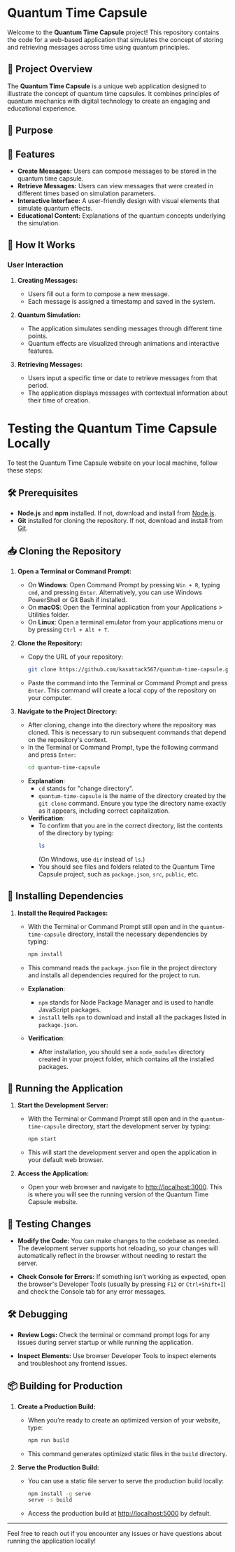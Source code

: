 # Quantum Time Capsule

Welcome to the **Quantum Time Capsule** project! This repository contains the code for a web-based application that simulates the concept of storing and retrieving messages across time using quantum principles.

## 📖 Project Overview

The **Quantum Time Capsule** is a unique web application designed to illustrate the concept of quantum time capsules. It combines principles of quantum mechanics with digital technology to create an engaging and educational experience.

## 🎯 Purpose


## 🌟 Features

- **Create Messages:** Users can compose messages to be stored in the quantum time capsule.
- **Retrieve Messages:** Users can view messages that were created in different times based on simulation parameters.
- **Interactive Interface:** A user-friendly design with visual elements that simulate quantum effects.
- **Educational Content:** Explanations of the quantum concepts underlying the simulation.

## 🔧 How It Works

### User Interaction

1. **Creating Messages:**
   - Users fill out a form to compose a new message.
   - Each message is assigned a timestamp and saved in the system.

2. **Quantum Simulation:**
   - The application simulates sending messages through different time points.
   - Quantum effects are visualized through animations and interactive features.

3. **Retrieving Messages:**
   - Users input a specific time or date to retrieve messages from that period.
   - The application displays messages with contextual information about their time of creation.

# Testing the Quantum Time Capsule Locally

To test the Quantum Time Capsule website on your local machine, follow these steps:

## 🛠️ Prerequisites

- **Node.js** and **npm** installed. If not, download and install from [Node.js](https://nodejs.org/).
- **Git** installed for cloning the repository. If not, download and install from [Git](https://git-scm.com/).

## 📥 Cloning the Repository

1. **Open a Terminal or Command Prompt:**
   - On **Windows**: Open Command Prompt by pressing `Win + R`, typing `cmd`, and pressing `Enter`. Alternatively, you can use Windows PowerShell or Git Bash if installed.
   - On **macOS**: Open the Terminal application from your Applications > Utilities folder.
   - On **Linux**: Open a terminal emulator from your applications menu or by pressing `Ctrl + Alt + T`.

2. **Clone the Repository:**
   - Copy the URL of your repository:
     ```bash
     git clone https://github.com/kasattack567/quantum-time-capsule.git
     ```
   - Paste the command into the Terminal or Command Prompt and press `Enter`. This command will create a local copy of the repository on your computer.

3. **Navigate to the Project Directory:**
   - After cloning, change into the directory where the repository was cloned. This is necessary to run subsequent commands that depend on the repository's context.
   - In the Terminal or Command Prompt, type the following command and press `Enter`:
     ```bash
     cd quantum-time-capsule
     ```
   - **Explanation**:
     - `cd` stands for "change directory".
     - `quantum-time-capsule` is the name of the directory created by the `git clone` command. Ensure you type the directory name exactly as it appears, including correct capitalization.
   - **Verification**:
     - To confirm that you are in the correct directory, list the contents of the directory by typing:
       ```bash
       ls
       ```
       (On Windows, use `dir` instead of `ls`.)
     - You should see files and folders related to the Quantum Time Capsule project, such as `package.json`, `src`, `public`, etc.

## 🧩 Installing Dependencies

1. **Install the Required Packages:**
   - With the Terminal or Command Prompt still open and in the `quantum-time-capsule` directory, install the necessary dependencies by typing:
     ```bash
     npm install
     ```
   - This command reads the `package.json` file in the project directory and installs all dependencies required for the project to run.

   - **Explanation**:
     - `npm` stands for Node Package Manager and is used to handle JavaScript packages.
     - `install` tells `npm` to download and install all the packages listed in `package.json`.

   - **Verification**:
     - After installation, you should see a `node_modules` directory created in your project folder, which contains all the installed packages.

## 🚀 Running the Application

1. **Start the Development Server:**
   - With the Terminal or Command Prompt still open and in the `quantum-time-capsule` directory, start the development server by typing:
     ```bash
     npm start
     ```
   - This will start the development server and open the application in your default web browser.

2. **Access the Application:**
   - Open your web browser and navigate to [http://localhost:3000](http://localhost:3000). This is where you will see the running version of the Quantum Time Capsule website.

## 🔄 Testing Changes

- **Modify the Code:** You can make changes to the codebase as needed. The development server supports hot reloading, so your changes will automatically reflect in the browser without needing to restart the server.

- **Check Console for Errors:** If something isn’t working as expected, open the browser's Developer Tools (usually by pressing `F12` or `Ctrl+Shift+I`) and check the Console tab for any error messages.

## 🛠️ Debugging

- **Review Logs:** Check the terminal or command prompt logs for any issues during server startup or while running the application.

- **Inspect Elements:** Use browser Developer Tools to inspect elements and troubleshoot any frontend issues.

## 📦 Building for Production

1. **Create a Production Build:**
   - When you’re ready to create an optimized version of your website, type:
     ```bash
     npm run build
     ```
   - This command generates optimized static files in the `build` directory.

2. **Serve the Production Build:**
   - You can use a static file server to serve the production build locally:
     ```bash
     npm install -g serve
     serve -s build
     ```
   - Access the production build at [http://localhost:5000](http://localhost:5000) by default.

---

Feel free to reach out if you encounter any issues or have questions about running the application locally!
